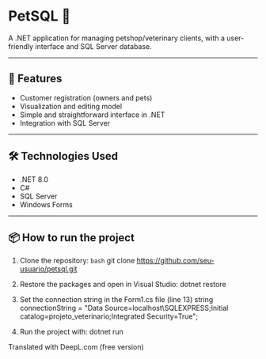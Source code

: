 # PetSQL 🐾
A .NET application for managing petshop/veterinary clients, with a user-friendly interface and SQL Server database.

---

## 🚀 Features
- Customer registration (owners and pets)
- Visualization and editing model
- Simple and straightforward interface in .NET
- Integration with SQL Server

---

## 🛠️ Technologies Used
- .NET 8.0
- C#
- SQL Server
- Windows Forms 

---

## 📦 How to run the project

1. Clone the repository:
 `bash`
 git clone https://github.com/seu-usuario/petsql.git

2. Restore the packages and open in Visual Studio:
 dotnet restore

3. Set the connection string in the Form1.cs file (line 13)
 string connectionString = "Data Source=localhost\\SQLEXPRESS;Initial catalog=projeto_veterinario;Integrated Security=True";

5. Run the project with:
 dotnet run

Translated with DeepL.com (free version)
